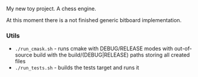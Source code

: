 My new toy project. A chess engine.

At this moment there is a not finished generic bitboard implementation.

### Utils

* `./run_cmask.sh` - runs cmake with DEBUG/RELEASE modes with out-of-source build with the build/(DEBUG|RELEASE) paths storing all created files
* `./run_tests.sh` - builds the tests target and runs it
